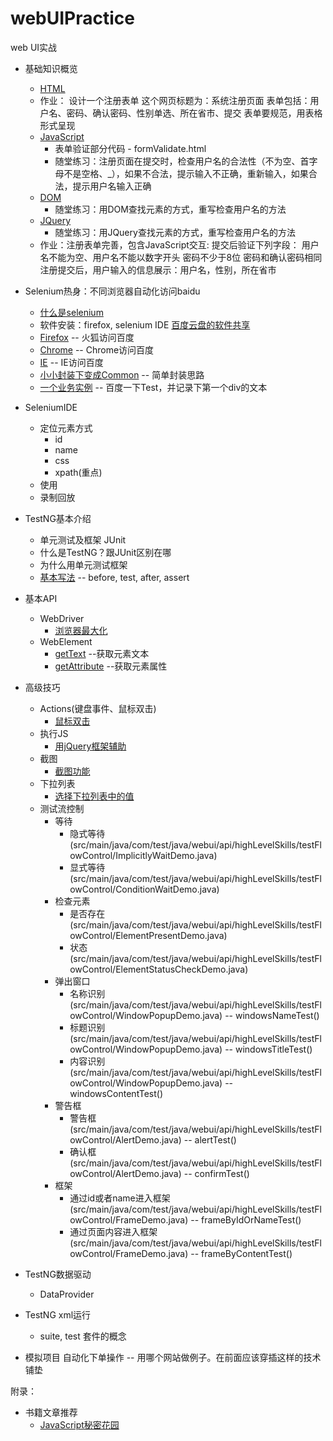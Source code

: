 # webUIPractice
web UI实战

- 基础知识概览
    - [HTML](https://github.com/vagabond1-1983/blog/issues/39)
    - 作业： 设计一个注册表单
          这个网页标题为：系统注册页面
          表单包括：用户名、密码、确认密码、性别单选、所在省市、提交
          表单要规范，用表格形式呈现
    - [JavaScript](https://github.com/vagabond1-1983/blog/issues/40)
        - 表单验证部分代码 - formValidate.html
        - 随堂练习：注册页面在提交时，检查用户名的合法性（不为空、首字母不是空格、_），如果不合法，提示输入不正确，重新输入，如果合法，提示用户名输入正确
    - [DOM](https://github.com/vagabond1-1983/blog/issues/41)
        - 随堂练习：用DOM查找元素的方式，重写检查用户名的方法
    - [JQuery](https://github.com/vagabond1-1983/blog/issues/42)
        - 随堂练习：用JQuery查找元素的方式，重写检查用户名的方法
    - 作业：注册表单完善，包含JavaScript交互:
        提交后验证下列字段：
        用户名不能为空、用户名不能以数字开头
        密码不少于8位
        密码和确认密码相同
        注册提交后，用户输入的信息展示：用户名，性别，所在省市
- Selenium热身：不同浏览器自动化访问baidu
    - [什么是selenium](https://www.ibm.com/developerworks/cn/web/wa-selenium2/)
    - 软件安装：firefox, selenium IDE [百度云盘的软件共享](http://yun.baidu.com/pcloud/album/info?uk=1913063318&album_id=2794016679837573555)
    - [Firefox](src/main/java/com/test/java/webui/accessBaiduDemo/FirefoxAccessBaidu.java) -- 火狐访问百度
    - [Chrome](src/main/java/com/test/java/webui/accessBaiduDemo/ChromeAccessBaidu.java) -- Chrome访问百度
    - [IE](src/main/java/com/test/java/webui/accessBaiduDemo/IEAccessBaidu.java) -- IE访问百度
    - [小小封装下变成Common](src/main/java/com/test/java/webui/accessBaiduDemo/CommonAccessBaidu.java) -- 简单封装思路
    - [一个业务实例](src/main/java/com/test/java/webui/accessBaiduDemo/SearchTestOnBaidu.java) -- 百度一下Test，并记录下第一个div的文本
- SeleniumIDE
    - 定位元素方式
        - id
        - name
        - css
        - xpath(重点)
    - 使用
    - 录制回放
- TestNG基本介绍
    - 单元测试及框架 JUnit
    - 什么是TestNG？跟JUnit区别在哪
    - 为什么用单元测试框架
    - [基本写法](src/main/java/com/test/java/testng/BasicDemo.java) -- before, test, after, assert
- 基本API
    - WebDriver
        - [浏览器最大化](src/main/java/com/test/java/webui/api/driver/MaximumBrowser.java)
    - WebElement
        - [getText](src/main/java/com/test/java/webui/api/element/GetTextTest.java) --获取元素文本
        - [getAttribute](src/main/java/com/test/java/webui/api/element/GetAttrubuteTest.java) --获取元素属性

- 高级技巧
    - Actions(键盘事件、鼠标双击)
        - [鼠标双击](src/main/java/com/test/java/webui/api/highLevelSkills/actions/ActionsDemo)
    - 执行JS
        - [用jQuery框架辅助](src/main/java/com/test/java/webui/api/highLevelSkills/jsExecutor/SelectElement.java)
    - 截图
        - [截图功能](src/main/java/com/test/java/webui/api/screenshot/highLevelSkills/TakesScreenshotTest.java)
    - 下拉列表
        - [选择下拉列表中的值](src/main/java/com/test/java/webui/api/highLevelSkills/select/SelectDemo.java)
    - 测试流控制
        - 等待
            - 隐式等待(src/main/java/com/test/java/webui/api/highLevelSkills/testFlowControl/ImplicitlyWaitDemo.java)
            - 显式等待(src/main/java/com/test/java/webui/api/highLevelSkills/testFlowControl/ConditionWaitDemo.java)
        - 检查元素
            - 是否存在(src/main/java/com/test/java/webui/api/highLevelSkills/testFlowControl/ElementPresentDemo.java)
            - 状态(src/main/java/com/test/java/webui/api/highLevelSkills/testFlowControl/ElementStatusCheckDemo.java)
        - 弹出窗口
            - 名称识别(src/main/java/com/test/java/webui/api/highLevelSkills/testFlowControl/WindowPopupDemo.java) -- windowsNameTest()
            - 标题识别(src/main/java/com/test/java/webui/api/highLevelSkills/testFlowControl/WindowPopupDemo.java) -- windowsTitleTest()
            - 内容识别(src/main/java/com/test/java/webui/api/highLevelSkills/testFlowControl/WindowPopupDemo.java) -- windowsContentTest()
        - 警告框
            - 警告框(src/main/java/com/test/java/webui/api/highLevelSkills/testFlowControl/AlertDemo.java) -- alertTest()
            - 确认框(src/main/java/com/test/java/webui/api/highLevelSkills/testFlowControl/AlertDemo.java) -- confirmTest()
        - 框架
            - 通过id或者name进入框架(src/main/java/com/test/java/webui/api/highLevelSkills/testFlowControl/FrameDemo.java) -- frameByIdOrNameTest()
            - 通过页面内容进入框架(src/main/java/com/test/java/webui/api/highLevelSkills/testFlowControl/FrameDemo.java) -- frameByContentTest()
- TestNG数据驱动
    - DataProvider
- TestNG xml运行
    - suite, test 套件的概念
- 模拟项目 自动化下单操作 -- 用哪个网站做例子。在前面应该穿插这样的技术铺垫



附录：
- 书籍文章推荐
    - [JavaScript秘密花园](http://bonsaiden.github.io/JavaScript-Garden/zh/)



